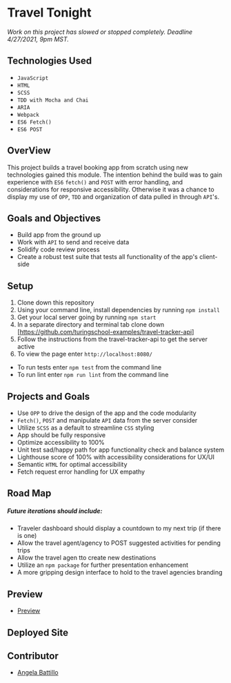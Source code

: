 # Travel Tonight

*Work on this project has slowed or stopped completely. Deadline 4/27/2021, 9pm MST.*

## Technologies Used

* `JavaScript`
* `HTML`
* `SCSS`
* `TDD with Mocha and Chai`
* `ARIA`
* `Webpack`
* `ES6 Fetch()`
* `ES6 POST`

## OverView

This project builds a travel booking app from scratch using new technologies gained this module. The intention behind the build was to gain experience with `ES6` `fetch()` and `POST` with error handling, and considerations for responsive accessibility.  Otherwise it was a chance to display my use of `OPP`, `TDD` and organization of data pulled in through `API`'s.

## Goals and Objectives

* Build app from the ground up
* Work with `API` to send and receive data
* Solidify code review process
* Create a robust test suite that tests all functionality of the app's client-side

## Setup

1. Clone down this repository
2. Using your command line, install dependencies by running `npm install`
3. Get your local server going by running `npm start`
4. In a separate directory and terminal tab clone down [https://github.com/turingschool-examples/travel-tracker-api]
5. Follow the instructions from the travel-tracker-api to get the server active
6. To view the page enter `http://localhost:8080/`

* To run tests enter `npm test` from the command line
* To run lint enter `npm run lint` from the command line

## Projects and Goals

* Use `OPP` to drive the design of the app and the code modularity
* `Fetch()`, `POST` and manipulate `API` data from the server consider
* Utilize `SCSS` as a default to streamline `CSS` styling
* App should be fully responsive
* Optimize accessibility to 100%
* Unit test sad/happy path for app functionality check and balance system
* Lighthouse score of 100% with accessibility considerations for UX/UI
* Semantic `HTML` for optimal accessibility
* Fetch request error handling for UX empathy

## Road Map
##### *Future iterations should include:*

* Traveler dashboard should display a countdown to my next trip (if there is one)
* Allow the travel agent/agency to POST suggested activities for pending trips
* Allow the travel agen tto create new destinations
* Utilize an `npm package` for further presentation enhancement
* A more gripping design interface to hold to the travel agencies branding

## Preview

* [Preview](https://media.giphy.com/media/BrbBFeOsHNKQj6CBNK/giphy.gif)

## Deployed Site

## Contributor

* [Angela Battillo](https://github.com/battan40)
